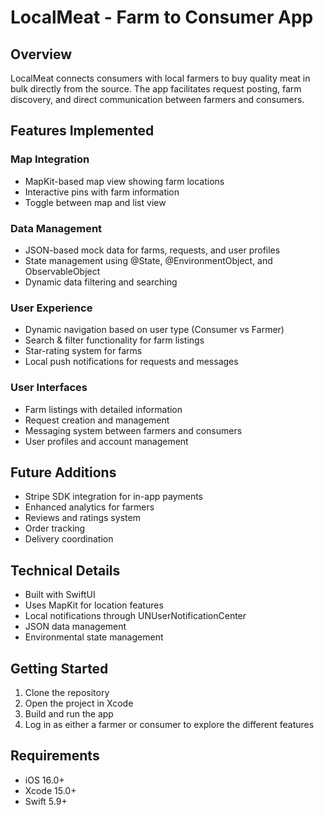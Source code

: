 # LocalMeat - Farm to Consumer App

## Overview
LocalMeat connects consumers with local farmers to buy quality meat in bulk directly from the source. The app facilitates request posting, farm discovery, and direct communication between farmers and consumers.

## Features Implemented

### Map Integration
- MapKit-based map view showing farm locations
- Interactive pins with farm information
- Toggle between map and list view

### Data Management
- JSON-based mock data for farms, requests, and user profiles
- State management using @State, @EnvironmentObject, and ObservableObject
- Dynamic data filtering and searching

### User Experience
- Dynamic navigation based on user type (Consumer vs Farmer)
- Search & filter functionality for farm listings  
- Star-rating system for farms
- Local push notifications for requests and messages

### User Interfaces
- Farm listings with detailed information
- Request creation and management
- Messaging system between farmers and consumers
- User profiles and account management

## Future Additions
- Stripe SDK integration for in-app payments
- Enhanced analytics for farmers
- Reviews and ratings system
- Order tracking
- Delivery coordination

## Technical Details
- Built with SwiftUI
- Uses MapKit for location features
- Local notifications through UNUserNotificationCenter
- JSON data management
- Environmental state management

## Getting Started
1. Clone the repository
2. Open the project in Xcode
3. Build and run the app
4. Log in as either a farmer or consumer to explore the different features

## Requirements
- iOS 16.0+
- Xcode 15.0+
- Swift 5.9+ 